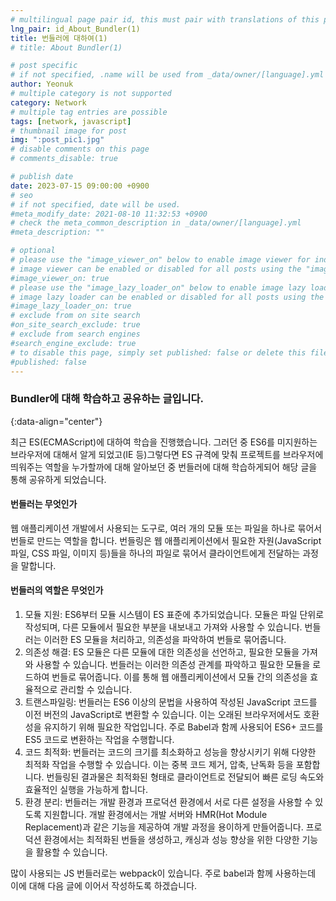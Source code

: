 ```yaml
---
# multilingual page pair id, this must pair with translations of this page. (This name must be unique)
lng_pair: id_About_Bundler(1)
title: 번들러에 대하여(1)
# title: About Bundler(1)

# post specific
# if not specified, .name will be used from _data/owner/[language].yml
author: Yeonuk
# multiple category is not supported
category: Network
# multiple tag entries are possible
tags: [network, javascript]
# thumbnail image for post
img: ":post_pic1.jpg"
# disable comments on this page
# comments_disable: true

# publish date
date: 2023-07-15 09:00:00 +0900
# seo
# if not specified, date will be used.
#meta_modify_date: 2021-08-10 11:32:53 +0900
# check the meta_common_description in _data/owner/[language].yml
#meta_description: ""

# optional
# please use the "image_viewer_on" below to enable image viewer for individual pages or posts (_posts/ or [language]/_posts folders).
# image viewer can be enabled or disabled for all posts using the "image_viewer_posts: true" setting in _data/conf/main.yml.
#image_viewer_on: true
# please use the "image_lazy_loader_on" below to enable image lazy loader for individual pages or posts (_posts/ or [language]/_posts folders).
# image lazy loader can be enabled or disabled for all posts using the "image_lazy_loader_posts: true" setting in _data/conf/main.yml.
#image_lazy_loader_on: true
# exclude from on site search
#on_site_search_exclude: true
# exclude from search engines
#search_engine_exclude: true
# to disable this page, simply set published: false or delete this file
#published: false
---
```


<!-- outline-start -->

### Bundler에 대해 학습하고 공유하는 글입니다.

{:data-align="center"}

<!-- outline-end -->

최근 ES(ECMAScript)에 대하여 학습을 진행했습니다.
그러던 중 ES6를 미지원하는 브라우저에 대해서 알게 되었고(IE 등)그렇다면 ES 규격에 맞춰 프로젝트를 브라우저에 띄워주는 역할을 누가할까에 대해 알아보던 중 번들러에 대해 학습하게되어 해당 글을 통해 공유하게 되었습니다.

#### 번들러는 무엇인가

웹 애플리케이션 개발에서 사용되는 도구로, 여러 개의 모듈 또는 파일을 하나로 묶어서 번들로 만드는 역할을 합니다.
번들링은 웹 애플리케이션에서 필요한 자원(JavaScript 파일, CSS 파일, 이미지 등)들을 하나의 파일로 묶어서 클라이언트에게 전달하는 과정을 말합니다.

#### 번들러의 역할은 무엇인가

1. 모듈 지원: ES6부터 모듈 시스템이 ES 표준에 추가되었습니다. 모듈은 파일 단위로 작성되며, 다른 모듈에서 필요한 부분을 내보내고 가져와 사용할 수 있습니다. 번들러는 이러한 ES 모듈을 처리하고, 의존성을 파악하여 번들로 묶어줍니다.
2. 의존성 해결: ES 모듈은 다른 모듈에 대한 의존성을 선언하고, 필요한 모듈을 가져와 사용할 수 있습니다. 번들러는 이러한 의존성 관계를 파악하고 필요한 모듈을 로드하여 번들로 묶어줍니다. 이를 통해 웹 애플리케이션에서 모듈 간의 의존성을 효율적으로 관리할 수 있습니다.
3. 트랜스파일링: 번들러는 ES6 이상의 문법을 사용하여 작성된 JavaScript 코드를 이전 버전의 JavaScript로 변환할 수 있습니다. 이는 오래된 브라우저에서도 호환성을 유지하기 위해 필요한 작업입니다. 주로 Babel과 함께 사용되어 ES6+ 코드를 ES5 코드로 변환하는 작업을 수행합니다.
4. 코드 최적화: 번들러는 코드의 크기를 최소화하고 성능을 향상시키기 위해 다양한 최적화 작업을 수행할 수 있습니다. 이는 중복 코드 제거, 압축, 난독화 등을 포함합니다. 번들링된 결과물은 최적화된 형태로 클라이언트로 전달되어 빠른 로딩 속도와 효율적인 실행을 가능하게 합니다.
5. 환경 분리: 번들러는 개발 환경과 프로덕션 환경에서 서로 다른 설정을 사용할 수 있도록 지원합니다. 개발 환경에서는 개발 서버와 HMR(Hot Module Replacement)과 같은 기능을 제공하여 개발 과정을 용이하게 만들어줍니다. 프로덕션 환경에서는 최적화된 번들을 생성하고, 캐싱과 성능 향상을 위한 다양한 기능을 활용할 수 있습니다.

많이 사용되는 JS 번들러로는 webpack이 있습니다. 주로 babel과 함께 사용하는데 이에 대해 다음 글에 이어서 작성하도록 하겠습니다.
